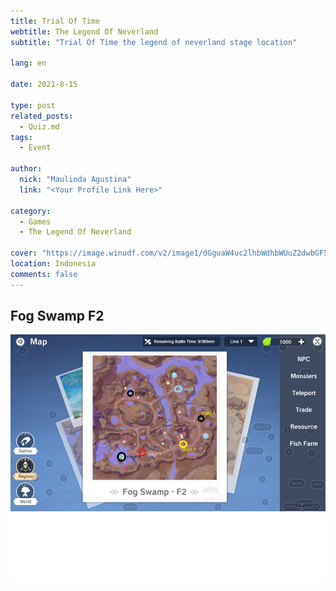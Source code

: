 ```yaml
---
title: Trial Of Time
webtitle: The Legend Of Neverland
subtitle: "Trial Of Time the legend of neverland stage location"

lang: en

date: 2021-8-15

type: post
related_posts:
  - Quiz.md
tags:
  - Event

author:
  nick: "Maulinda Agustina"
  link: "<Your Profile Link Here>"

category:
  - Games
  - The Legend Of Neverland

cover: "https://image.winudf.com/v2/image1/dGguaW4uc2lhbWdhbWUuZ2dwbGF5LnNqenRzZWFfc2NyZWVuXzBfMTYwOTI0NzAyN18wNTQ/screen-0.jpg?fakeurl=1&type=.jpg"
location: Indonesia
comments: false
---
```


## Fog Swamp F2

![Fog Swamp F2](./Trial%20Of%20Time/Trial%20Of%20Time%20Fog%20Swamp%20F2%20-%203.png)
